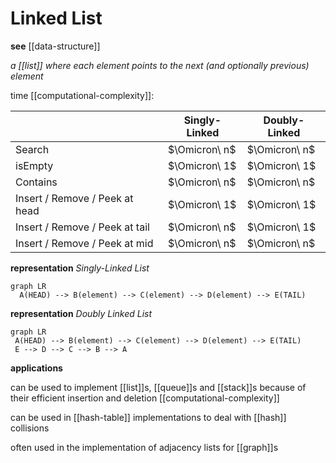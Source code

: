 # Linked List

**see** [[data-structure]]

_a [[list]] where each element points to the next (and optionally previous) element_

time [[computational-complexity]]:

|                                | Singly-Linked | Doubly-Linked |
| ------------------------------ | ------------- | ------------- |
| Search                         | $\Omicron\ n$ | $\Omicron\ n$ |
| isEmpty                        | $\Omicron\ 1$ | $\Omicron\ 1$ |
| Contains                       | $\Omicron\ n$ | $\Omicron\ n$ |
| Insert / Remove / Peek at head | $\Omicron\ 1$ | $\Omicron\ 1$ |
| Insert / Remove / Peek at tail | $\Omicron\ n$ | $\Omicron\ 1$ |
| Insert / Remove / Peek at mid  | $\Omicron\ n$ | $\Omicron\ n$ |

**representation** _Singly-Linked List_

```mermaid
graph LR
  A(HEAD) --> B(element) --> C(element) --> D(element) --> E(TAIL)
```

**representation** _Doubly Linked List_

```mermaid
graph LR
 A(HEAD) --> B(element) --> C(element) --> D(element) --> E(TAIL)
 E --> D --> C --> B --> A
```

**applications**

can be used to implement [[list]]s, [[queue]]s and [[stack]]s because of their efficient insertion and deletion [[computational-complexity]]

can be used in [[hash-table]] implementations to deal with [[hash]] collisions

often used in the implementation of adjacency lists for [[graph]]s
